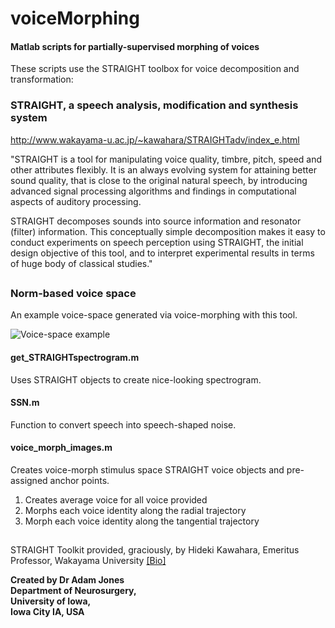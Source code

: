 # voiceMorphing
#### Matlab scripts for partially-supervised morphing of voices
These scripts use the STRAIGHT toolbox for voice decomposition and transformation:

### **STRAIGHT, a speech analysis, modification and synthesis system**  
http://www.wakayama-u.ac.jp/~kawahara/STRAIGHTadv/index_e.html  

"STRAIGHT is a tool for manipulating voice quality, timbre, pitch, speed and other attributes flexibly. It is an always evolving system for attaining better sound quality, that is close to the original natural speech, by introducing advanced signal processing algorithms and findings in computational aspects of auditory processing.

STRAIGHT decomposes sounds into source information and resonator (filter) information. This conceptually simple decomposition makes it easy to conduct experiments on speech perception using STRAIGHT, the initial design objective of this tool, and to interpret experimental results in terms of huge body of classical studies."
##
### Norm-based voice space
An example voice-space generated via voice-morphing with this tool. 

![Voice-space example](http://i.imgur.com/23CJY56.png)  

#### get_STRAIGHTspectrogram.m
Uses STRAIGHT objects to create nice-looking spectrogram. 

#### SSN.m
Function to convert speech into speech-shaped noise.

#### voice_morph_images.m
Creates voice-morph stimulus space STRAIGHT voice objects and pre-assigned anchor points.  
1.  Creates average voice for all voice provided  
3. Morphs each voice identity along the radial trajectory  
4. Morph each voice identity along the tangential trajectory 
##

STRAIGHT Toolkit provided, graciously, by Hideki Kawahara, Emeritus Professor, Wakayama University
[[Bio]](http://www.wakayama-u.ac.jp/~kawahara/index_e.html)  

**Created by Dr Adam Jones  
Department of Neurosurgery,  
University of Iowa,  
Iowa City IA, USA** 
